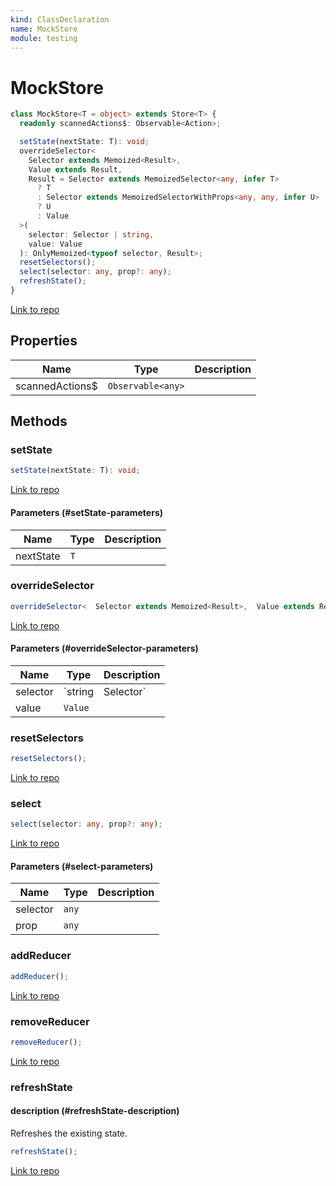 ```yaml
---
kind: ClassDeclaration
name: MockStore
module: testing
---
```


# MockStore

```ts
class MockStore<T = object> extends Store<T> {
  readonly scannedActions$: Observable<Action>;

  setState(nextState: T): void;
  overrideSelector<
    Selector extends Memoized<Result>,
    Value extends Result,
    Result = Selector extends MemoizedSelector<any, infer T>
      ? T
      : Selector extends MemoizedSelectorWithProps<any, any, infer U>
      ? U
      : Value
  >(
    selector: Selector | string,
    value: Value
  ): OnlyMemoized<typeof selector, Result>;
  resetSelectors();
  select(selector: any, prop?: any);
  refreshState();
}
```

[Link to repo](https://github.com/ngrx/platform/blob/master/modules/store/testing/src/mock_store.ts#L39-L129)

## Properties

| Name             | Type              | Description |
| ---------------- | ----------------- | ----------- |
| scannedActions\$ | `Observable<any>` |             |

## Methods

### setState

```ts
setState(nextState: T): void;
```

[Link to repo](https://github.com/ngrx/platform/blob/master/modules/store/testing/src/mock_store.ts#L62-L65)

#### Parameters (#setState-parameters)

| Name      | Type | Description |
| --------- | ---- | ----------- |
| nextState | `T`  |             |

### overrideSelector

```ts
overrideSelector<  Selector extends Memoized<Result>,  Value extends Result,  Result = Selector extends MemoizedSelector<any, infer T>   ? T   : Selector extends MemoizedSelectorWithProps<any, any, infer U>   ? U   : Value >(  selector: Selector | string,  value: Value ): OnlyMemoized<typeof selector, Result>;
```

[Link to repo](https://github.com/ngrx/platform/blob/master/modules/store/testing/src/mock_store.ts#L67-L92)

#### Parameters (#overrideSelector-parameters)

| Name     | Type    | Description |
| -------- | ------- | ----------- |
| selector | `string | Selector`   |  |
| value    | `Value` |             |

### resetSelectors

```ts
resetSelectors();
```

[Link to repo](https://github.com/ngrx/platform/blob/master/modules/store/testing/src/mock_store.ts#L94-L103)

### select

```ts
select(selector: any, prop?: any);
```

[Link to repo](https://github.com/ngrx/platform/blob/master/modules/store/testing/src/mock_store.ts#L105-L113)

#### Parameters (#select-parameters)

| Name     | Type  | Description |
| -------- | ----- | ----------- |
| selector | `any` |             |
| prop     | `any` |             |

### addReducer

```ts
addReducer();
```

[Link to repo](https://github.com/ngrx/platform/blob/master/modules/store/testing/src/mock_store.ts#L115-L117)

### removeReducer

```ts
removeReducer();
```

[Link to repo](https://github.com/ngrx/platform/blob/master/modules/store/testing/src/mock_store.ts#L117-L119)

### refreshState

#### description (#refreshState-description)

Refreshes the existing state.

```ts
refreshState();
```

[Link to repo](https://github.com/ngrx/platform/blob/master/modules/store/testing/src/mock_store.ts#L122-L124)

